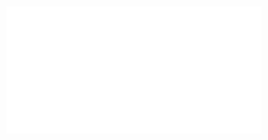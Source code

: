 <div align="center">
  <img src="https://github.com/angelk90/angelk90/raw/master/info.svg?sanitize=true&name=Angel">
</div>

